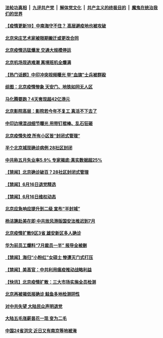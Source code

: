

####  [法轮功真相](../../../../basic/blob/master/README.md?t=06172103) &nbsp;|&nbsp; [九评共产党](../../../../9ping.md/blob/master/README.md?t=06172103) &nbsp;|&nbsp; [解体党文化](../../../../jtdwh.md/blob/master/README.md?t=06172103)  &nbsp;|&nbsp; [共产主义的终极目的](../../../../gczydzjmd.md/blob/master/README.md?t=06172103) &nbsp;|&nbsp; [魔鬼在统治我们的世界](../../../../mgztzwmdsj.md/blob/master/README.md?t=06172103) 

#### [【疫情更新19】中南海守不住？ 高层避疫地也被攻破](../pages/prog204/a102871164.md?t=06172103) 

#### [北京宋庄艺术家被限期搬迁或更改合同](../pages/prog204/a102873228.md?t=06172103) 

#### [北京疫情迅猛爆发 交通大规模停运](../pages/prog204/a102873231.md?t=06172103) 

#### [北京机场现逃难潮 离境班机全爆满](../pages/prog204/a102873177.md?t=06172103) 

#### [【热门话题】中印冲突视频曝光 举“血旗”士兵被群殴](../pages/prog204/a102873185.md?t=06172103) 

#### [组图：北京疫情惨象 天安门、地铁如同无人区](../pages/prog204/a102873067.md?t=06172103) 

#### [马化腾要跑？4天套现超42亿港元](../pages/prog204/a102873056.md?t=06172103) 


#### [北京影院高层：影院若今年不复工 真活不下去了](../pages/prog204/a102873008.md?t=06172103) 

#### [中印边境混战细节曝光 用带钉棍棒、乱石狂砸](../pages/prog204/a102872969.md?t=06172103) 

#### [北京疫情失控 所有小区皆“封闭式管理”](../pages/prog204/a102872939.md?t=06172103) 



#### [半个北京城现确诊病例 28社区封闭](../pages/prog204/a102872726.md?t=06172103) 

#### [中共称五月失业率5.9% 专家揭底:真实数据超25%](../pages/prog204/a102872720.md?t=06172103) 


#### [【禁闻】北京确诊破百？28社区封闭式管理](../pages/prog204/a102872745.md?t=06172103) 

#### [【禁闻】6月16日退党精选](../pages/prog204/a102872741.md?t=06172103) 

#### [【禁闻】6月16日维权动态](../pages/prog204/a102872716.md?t=06172103) 

#### [北京应急响应提升到二级 宣布“半封城”](../pages/prog204/a102872651.md?t=06172103) 

#### [杨洁篪赴美在即 中共放风港版国安法推迟到7月](../pages/prog204/a102872634.md?t=06172103) 

#### [北京疫情扩散9区3省 雄安新区多人确诊](../pages/prog204/a102872582.md?t=06172103) 

#### [华为前员工爆料“7月裁员一半” 报导全被删](../pages/prog204/a102872531.md?t=06172103) 

#### [【禁闻】海归“小粉红”女硕士 惨遭灭门式打压](../pages/prog204/a102872648.md?t=06172103) 

#### [【禁闻】美高官：中共利用瘟疫推动战略利益](../pages/prog204/a102872632.md?t=06172103) 

#### [【快讯】北京疫情扩散：三大市场实施全员检测](../pages/prog204/a102872556.md?t=06172103) 

#### [北京再被揭低报确诊 鲑鱼多地检测阴性](../pages/prog204/a102872525.md?t=06172103) 

#### [对中共失望 大陆民众声明退党](../pages/prog204/a102872151.md?t=06172103) 

#### [大陆五毛涨薪昙花一现 变为二毛](../pages/prog204/a102872374.md?t=06172103) 

#### [中国24省洪灾 近日又有南京等地被淹](../pages/prog204/a102872372.md?t=06172103) 


